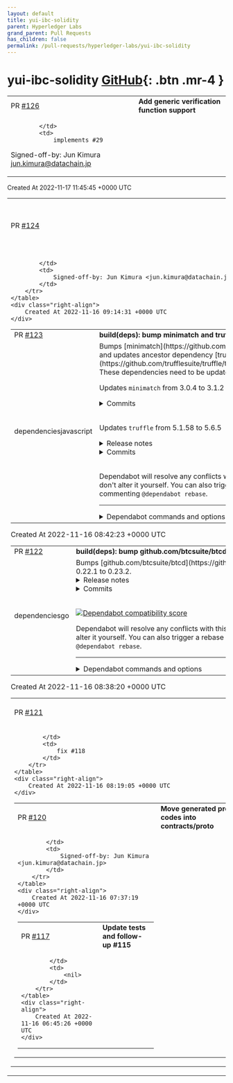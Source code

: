 ```yaml
---
layout: default
title: yui-ibc-solidity
parent: Hyperledger Labs
grand_parent: Pull Requests
has_children: false
permalink: /pull-requests/hyperledger-labs/yui-ibc-solidity
---
```


# yui-ibc-solidity <span class="fs-3 right-align">[GitHub](https://github.com/hyperledger-labs/yui-ibc-solidity){: .btn .mr-4 }</span>


<div>
    <table>
        <tr>
            <td>
                PR <a href="https://github.com/hyperledger-labs/yui-ibc-solidity/pull/126" class=".btn">#126</a>
            </td>
            <td>
                <b>
                    Add generic verification function support
                </b>
            </td>
        </tr>
        <tr>
            <td>
                
            </td>
            <td>
                implements #29

Signed-off-by: Jun Kimura <jun.kimura@datachain.jp>
            </td>
        </tr>
    </table>
    <div class="right-align">
        Created At 2022-11-17 11:45:45 +0000 UTC
    </div>
</div>

<div>
    <table>
        <tr>
            <td>
                PR <a href="https://github.com/hyperledger-labs/yui-ibc-solidity/pull/124" class=".btn">#124</a>
            </td>
            <td>
                <b>
                    Fix missing updates in generated go code
                </b>
            </td>
        </tr>
        <tr>
            <td>
                
            </td>
            <td>
                Signed-off-by: Jun Kimura <jun.kimura@datachain.jp>
            </td>
        </tr>
    </table>
    <div class="right-align">
        Created At 2022-11-16 09:14:31 +0000 UTC
    </div>
</div>

<div>
    <table>
        <tr>
            <td>
                PR <a href="https://github.com/hyperledger-labs/yui-ibc-solidity/pull/123" class=".btn">#123</a>
            </td>
            <td>
                <b>
                    build(deps): bump minimatch and truffle
                </b>
            </td>
        </tr>
        <tr>
            <td>
                <span class="chip">dependencies</span><span class="chip">javascript</span>
            </td>
            <td>
                Bumps [minimatch](https://github.com/isaacs/minimatch) to 3.1.2 and updates ancestor dependency [truffle](https://github.com/trufflesuite/truffle/tree/HEAD/packages/truffle). These dependencies need to be updated together.

Updates `minimatch` from 3.0.4 to 3.1.2
<details>
<summary>Commits</summary>
<ul>
<li><a href="https://github.com/isaacs/minimatch/commit/699c459443a6bd98f5b28197978f76e7f71467ac"><code>699c459</code></a> 3.1.2</li>
<li><a href="https://github.com/isaacs/minimatch/commit/2f2b5ff1bb1b6a01f4404f7e475f0a2cba578ab7"><code>2f2b5ff</code></a> fix: trim pattern</li>
<li><a href="https://github.com/isaacs/minimatch/commit/25d7c0d09c47063c9b0d2ace17ef8e951d90eccc"><code>25d7c0d</code></a> 3.1.1</li>
<li><a href="https://github.com/isaacs/minimatch/commit/55dda291dfb595bd11b4edb19b45dd98eda76de0"><code>55dda29</code></a> fix: treat nocase:true as always having magic</li>
<li><a href="https://github.com/isaacs/minimatch/commit/5e1fb8dd2bb78c0ae22101b9229fac4c76ef039e"><code>5e1fb8d</code></a> 3.1.0</li>
<li><a href="https://github.com/isaacs/minimatch/commit/f8145c54f34075069f4a23cb214d871da4cd4006"><code>f8145c5</code></a> Add 'allowWindowsEscape' option</li>
<li><a href="https://github.com/isaacs/minimatch/commit/570e8b1aef6c9e823a824aa0b9be10db43857cd7"><code>570e8b1</code></a> add publishConfig for v3 publishes</li>
<li><a href="https://github.com/isaacs/minimatch/commit/5b7cd3372be253759fb4d865eb3f38f189a5fcdf"><code>5b7cd33</code></a> 3.0.6</li>
<li><a href="https://github.com/isaacs/minimatch/commit/20b4b562830680867feb75f9c635aca08e5c86ff"><code>20b4b56</code></a> [fix] revert all breaking syntax changes</li>
<li><a href="https://github.com/isaacs/minimatch/commit/2ff038852ec03e85e60e0eb333005c680ac8a543"><code>2ff0388</code></a> document, expose, and test 'partial:true' option</li>
<li>Additional commits viewable in <a href="https://github.com/isaacs/minimatch/compare/v3.0.4...v3.1.2">compare view</a></li>
</ul>
</details>
<br />

Updates `truffle` from 5.1.58 to 5.6.5
<details>
<summary>Release notes</summary>
<p><em>Sourced from <a href="https://github.com/trufflesuite/truffle/releases">truffle's releases</a>.</em></p>
<blockquote>
<h2>v5.6.5 — Slurping noodles in the woods</h2>
<p>If a wild Truffle release runs by unnoticed in the woods 🦌, do its legs make a sound? Er, or I mean if it falls on a tree does it makes sound? 🌳 Or something?</p>
<p>Fall cools things down, turns the leaves brown and red, and makes us a bit quieter and introspective. Just a bit like here in the Truffle camp where we've been directing focus inward, deep into the internals of Truffle to make improvements. It's getting better all the time!</p>
<p>Aside from this mass of improvements, there was a bug fixed with the <code>config</code> command. Some problem with a logger was causing it to crash when fetching a value. &quot;Well&quot;, we thought, &quot;crashing is no fun!&quot;. And because we love fun so much 👻, we fixed it!</p>
<p>One other thing to mention, is that there are some more sourcify networks that got added to the source-fetcher. I suppose this is now a monthly thing for us to grow this list of networks. It is a well-known fact, of course, that &quot;more networks&quot; = &quot;more fun&quot;, and you already know how we feel about fun...👯🏼‍♀️</p>
<p>Welp, as mentioned there are also a bunch of improvements to the internals of Truffle. An unnecessary dependency got removed here and some updates were made to the test suite. Some dead code was removed and a README had some improvements made to it. README improvements are fun, right?</p>
<p>So we hope you add some soy sauce, get a forkful, and slurp it down with some noodles. 🍜 Happy Truffling!</p>
<h2>How to upgrade</h2>
<p>We recommend upgrading to the latest version of Truffle by running:</p>
<pre><code>npm uninstall -g truffle
npm install -g truffle
</code></pre>
<h2>Changelog</h2>
<h3>Enhancement</h3>
<ul>
<li>add some more sourcify networks (<a href="https://github-redirect.dependabot.com/trufflesuite/truffle/pull/5689">#5689</a> by <a href="https://github.com/haltman-at"><code>@​haltman-at</code></a>)</li>
</ul>
<h3>Bug fix</h3>
<ul>
<li>fix Truffle Config's logger (<a href="https://github-redirect.dependabot.com/trufflesuite/truffle/pull/5685">#5685</a> by <a href="https://github.com/cds-amal"><code>@​cds-amal</code></a>)</li>
</ul>
<h3>Internal improvements</h3>
<ul>
<li>remove spinners package from compile-solidity and log in events (<a href="https://github-redirect.dependabot.com/trufflesuite/truffle/pull/5672">#5672</a> by <a href="https://github.com/eggplantzzz"><code>@​eggplantzzz</code></a>)</li>
<li>add <code>.prettierignore</code> (<a href="https://github-redirect.dependabot.com/trufflesuite/truffle/pull/5678">#5678</a> by <a href="https://github.com/sukanyaparashar"><code>@​sukanyaparashar</code></a>)</li>
<li>improve the readme for fetch-and-compile (<a href="https://github-redirect.dependabot.com/trufflesuite/truffle/pull/5660">#5660</a> by <a href="https://github.com/eggplantzzz"><code>@​eggplantzzz</code></a>)</li>
<li>remove ethpm-v1 concerns (<a href="https://github-redirect.dependabot.com/trufflesuite/truffle/pull/5665">#5665</a> by <a href="https://github.com/cds-amal"><code>@​cds-amal</code></a>)</li>
<li>return cleanup callback from sandbox test utility and update tests (<a href="https://github-redirect.dependabot.com/trufflesuite/truffle/pull/5641">#5641</a> by <a href="https://github.com/eggplantzzz"><code>@​eggplantzzz</code></a>)</li>
<li>add two more reminders to PR template (<a href="https://github-redirect.dependabot.com/trufflesuite/truffle/pull/5666">#5666</a> by <a href="https://github.com/haltman-at"><code>@​haltman-at</code></a>)</li>
</ul>
<h3>Dependency updates</h3>
<ul>
<li>bump babel-loader to 9.1.0 (<a href="https://github-redirect.dependabot.com/trufflesuite/truffle/pull/5683">#5683</a> by <a href="https://github.com/haltman-at"><code>@​haltman-at</code></a>)</li>
<li>bump loader-utils to 1.4.1 (<a href="https://github-redirect.dependabot.com/trufflesuite/truffle/pull/5682">#5682</a> by <a href="https://github.com/apps/dependabot"><code>@​dependabot[bot]</code></a>)</li>
<li>bump apollo-server to ^3.11.0 (<a href="https://github-redirect.dependabot.com/trufflesuite/truffle/pull/5669">#5669</a> by <a href="https://github.com/haltman-at"><code>@​haltman-at</code></a>)</li>
</ul>
<!-- raw HTML omitted -->
</blockquote>
<p>... (truncated)</p>
</details>
<details>
<summary>Commits</summary>
<ul>
<li><a href="https://github.com/trufflesuite/truffle/commit/275115e1ce358aad3050a7583c034e5d19d885a1"><code>275115e</code></a> Publish</li>
<li><a href="https://github.com/trufflesuite/truffle/commit/7066f6f65011a8417adfbce66c6bd8ce313adb22"><code>7066f6f</code></a> Merge pull request <a href="https://github.com/trufflesuite/truffle/tree/HEAD/packages/truffle/issues/5665">#5665</a> from trufflesuite/drop/ethpm-v1</li>
<li><a href="https://github.com/trufflesuite/truffle/commit/e36fbbed5a1e1948ad9009f348d8d58a9ae7a91f"><code>e36fbbe</code></a> Merge pull request <a href="https://github.com/trufflesuite/truffle/tree/HEAD/packages/truffle/issues/5641">#5641</a> from trufflesuite/update-sandbox</li>
<li><a href="https://github.com/trufflesuite/truffle/commit/495e923676ca47ff7ff4c32b10c0af89ecadaa3a"><code>495e923</code></a> Publish</li>
<li><a href="https://github.com/trufflesuite/truffle/commit/0a16e1500ce47bc2bcdd3fb40a1ea609e92a6e98"><code>0a16e15</code></a> remove db from dev deps in truffle</li>
<li><a href="https://github.com/trufflesuite/truffle/commit/3a31e15d2137d5564aa91b508c26a385e8964387"><code>3a31e15</code></a> Remove ethpm-v1 concerns</li>
<li><a href="https://github.com/trufflesuite/truffle/commit/4ab767e9c6be7e4a2dd6aef14c2b8aa48c96ca9c"><code>4ab767e</code></a> update call to sandbox method after rebasing</li>
<li><a href="https://github.com/trufflesuite/truffle/commit/c21a610b06bfa96583ee107deb8a50655e45728b"><code>c21a610</code></a> remove console.log</li>
<li><a href="https://github.com/trufflesuite/truffle/commit/48eaffe519e3a343384d2f94e937563583548a04"><code>48eaffe</code></a> correct error in test setup</li>
<li><a href="https://github.com/trufflesuite/truffle/commit/bf7d29a485a393efddc01052d7af519c2569a576"><code>bf7d29a</code></a> correct error in test</li>
<li>Additional commits viewable in <a href="https://github.com/trufflesuite/truffle/commits/truffle@5.6.5/packages/truffle">compare view</a></li>
</ul>
</details>
<br />


Dependabot will resolve any conflicts with this PR as long as you don't alter it yourself. You can also trigger a rebase manually by commenting `@dependabot rebase`.

[//]: # (dependabot-automerge-start)
[//]: # (dependabot-automerge-end)

---

<details>
<summary>Dependabot commands and options</summary>
<br />

You can trigger Dependabot actions by commenting on this PR:
- `@dependabot rebase` will rebase this PR
- `@dependabot recreate` will recreate this PR, overwriting any edits that have been made to it
- `@dependabot merge` will merge this PR after your CI passes on it
- `@dependabot squash and merge` will squash and merge this PR after your CI passes on it
- `@dependabot cancel merge` will cancel a previously requested merge and block automerging
- `@dependabot reopen` will reopen this PR if it is closed
- `@dependabot close` will close this PR and stop Dependabot recreating it. You can achieve the same result by closing it manually
- `@dependabot ignore this major version` will close this PR and stop Dependabot creating any more for this major version (unless you reopen the PR or upgrade to it yourself)
- `@dependabot ignore this minor version` will close this PR and stop Dependabot creating any more for this minor version (unless you reopen the PR or upgrade to it yourself)
- `@dependabot ignore this dependency` will close this PR and stop Dependabot creating any more for this dependency (unless you reopen the PR or upgrade to it yourself)
- `@dependabot use these labels` will set the current labels as the default for future PRs for this repo and language
- `@dependabot use these reviewers` will set the current reviewers as the default for future PRs for this repo and language
- `@dependabot use these assignees` will set the current assignees as the default for future PRs for this repo and language
- `@dependabot use this milestone` will set the current milestone as the default for future PRs for this repo and language

You can disable automated security fix PRs for this repo from the [Security Alerts page](https://github.com/hyperledger-labs/yui-ibc-solidity/network/alerts).

</details>
            </td>
        </tr>
    </table>
    <div class="right-align">
        Created At 2022-11-16 08:42:23 +0000 UTC
    </div>
</div>

<div>
    <table>
        <tr>
            <td>
                PR <a href="https://github.com/hyperledger-labs/yui-ibc-solidity/pull/122" class=".btn">#122</a>
            </td>
            <td>
                <b>
                    build(deps): bump github.com/btcsuite/btcd from 0.22.1 to 0.23.2
                </b>
            </td>
        </tr>
        <tr>
            <td>
                <span class="chip">dependencies</span><span class="chip">go</span>
            </td>
            <td>
                Bumps [github.com/btcsuite/btcd](https://github.com/btcsuite/btcd) from 0.22.1 to 0.23.2.
<details>
<summary>Release notes</summary>
<p><em>Sourced from <a href="https://github.com/btcsuite/btcd/releases">github.com/btcsuite/btcd's releases</a>.</em></p>
<blockquote>
<h2>btcd v0.23.2</h2>
<h2>What's Changed</h2>
<ul>
<li>MuSig2: Catch up to 0.4.0 by <a href="https://github.com/sputn1ck"><code>@​sputn1ck</code></a> in <a href="https://github-redirect.dependabot.com/btcsuite/btcd/pull/1865">btcsuite/btcd#1865</a></li>
<li>Bump btcd version in btcutil package by <a href="https://github.com/darioush"><code>@​darioush</code></a> in <a href="https://github-redirect.dependabot.com/btcsuite/btcd/pull/1866">btcsuite/btcd#1866</a></li>
<li>doc: fix Tor hidden service setup link by <a href="https://github.com/shyba"><code>@​shyba</code></a> in <a href="https://github-redirect.dependabot.com/btcsuite/btcd/pull/1883">btcsuite/btcd#1883</a></li>
<li>build: bump golang base image version to 1.17 by <a href="https://github.com/tochicool"><code>@​tochicool</code></a> in <a href="https://github-redirect.dependabot.com/btcsuite/btcd/pull/1882">btcsuite/btcd#1882</a></li>
<li>wire: remove erroneous witness size check in wire parsing by <a href="https://github.com/Roasbeef"><code>@​Roasbeef</code></a> in <a href="https://github-redirect.dependabot.com/btcsuite/btcd/pull/1896">btcsuite/btcd#1896</a></li>
<li>build: bump version to v0.23.2 by <a href="https://github.com/Roasbeef"><code>@​Roasbeef</code></a> in <a href="https://github-redirect.dependabot.com/btcsuite/btcd/pull/1898">btcsuite/btcd#1898</a></li>
</ul>
<h2>New Contributors</h2>
<ul>
<li><a href="https://github.com/sputn1ck"><code>@​sputn1ck</code></a> made their first contribution in <a href="https://github-redirect.dependabot.com/btcsuite/btcd/pull/1865">btcsuite/btcd#1865</a></li>
<li><a href="https://github.com/darioush"><code>@​darioush</code></a> made their first contribution in <a href="https://github-redirect.dependabot.com/btcsuite/btcd/pull/1866">btcsuite/btcd#1866</a></li>
<li><a href="https://github.com/shyba"><code>@​shyba</code></a> made their first contribution in <a href="https://github-redirect.dependabot.com/btcsuite/btcd/pull/1883">btcsuite/btcd#1883</a></li>
<li><a href="https://github.com/tochicool"><code>@​tochicool</code></a> made their first contribution in <a href="https://github-redirect.dependabot.com/btcsuite/btcd/pull/1882">btcsuite/btcd#1882</a></li>
</ul>
<p><strong>Full Changelog</strong>: <a href="https://github.com/btcsuite/btcd/compare/v0.23.1...v0.23.2">https://github.com/btcsuite/btcd/compare/v0.23.1...v0.23.2</a></p>
<h2>btcd v0.23.1-beta</h2>
<h2>What's Changed</h2>
<ul>
<li>btcjson: Update WalletCreateFundedPsbtOpts.FeeRate type by <a href="https://github.com/gnasr"><code>@​gnasr</code></a> in <a href="https://github-redirect.dependabot.com/btcsuite/btcd/pull/1729">btcsuite/btcd#1729</a></li>
<li>rpcserverhelp: Remove extra period for gettxout--synopsis by <a href="https://github.com/kcalvinalvin"><code>@​kcalvinalvin</code></a> in <a href="https://github-redirect.dependabot.com/btcsuite/btcd/pull/1733">btcsuite/btcd#1733</a></li>
<li>mempool: export isDust for use in other projects by <a href="https://github.com/Crypt-iQ"><code>@​Crypt-iQ</code></a> in <a href="https://github-redirect.dependabot.com/btcsuite/btcd/pull/1739">btcsuite/btcd#1739</a></li>
<li>Switch irc to libera.chat by <a href="https://github.com/jcvernaleo"><code>@​jcvernaleo</code></a> in <a href="https://github-redirect.dependabot.com/btcsuite/btcd/pull/1725">btcsuite/btcd#1725</a></li>
<li>rpcclient: Export symbols needed for custom commands by <a href="https://github.com/JeremyRand"><code>@​JeremyRand</code></a> in <a href="https://github-redirect.dependabot.com/btcsuite/btcd/pull/1457">btcsuite/btcd#1457</a></li>
<li>btcec: check if recovered pk is at point of infinity by <a href="https://github.com/MariusVanDerWijden"><code>@​MariusVanDerWijden</code></a> in <a href="https://github-redirect.dependabot.com/btcsuite/btcd/pull/1750">btcsuite/btcd#1750</a></li>
<li>mempool: introduce GetDustThreshold to export dust limit calculation by <a href="https://github.com/Crypt-iQ"><code>@​Crypt-iQ</code></a> in <a href="https://github-redirect.dependabot.com/btcsuite/btcd/pull/1742">btcsuite/btcd#1742</a></li>
<li>build: bump min Go version to 1.16.8 add Go 1.17.1 by <a href="https://github.com/Roasbeef"><code>@​Roasbeef</code></a> in <a href="https://github-redirect.dependabot.com/btcsuite/btcd/pull/1753">btcsuite/btcd#1753</a></li>
<li>Upgraded the docker version to 1.16 by <a href="https://github.com/naveensrinivasan"><code>@​naveensrinivasan</code></a> in <a href="https://github-redirect.dependabot.com/btcsuite/btcd/pull/1755">btcsuite/btcd#1755</a></li>
<li>peer+server: add new config option to optionally disable stall detection by <a href="https://github.com/Roasbeef"><code>@​Roasbeef</code></a> in <a href="https://github-redirect.dependabot.com/btcsuite/btcd/pull/1752">btcsuite/btcd#1752</a></li>
<li>addrmgr: make KnownAddress methods thread-safe by <a href="https://github.com/chappjc"><code>@​chappjc</code></a> in <a href="https://github-redirect.dependabot.com/btcsuite/btcd/pull/1763">btcsuite/btcd#1763</a></li>
<li>comment improvement by <a href="https://github.com/pyh4"><code>@​pyh4</code></a> in <a href="https://github-redirect.dependabot.com/btcsuite/btcd/pull/1762">btcsuite/btcd#1762</a></li>
<li>Included permissions for GitHub action by <a href="https://github.com/naveensrinivasan"><code>@​naveensrinivasan</code></a> in <a href="https://github-redirect.dependabot.com/btcsuite/btcd/pull/1756">btcsuite/btcd#1756</a></li>
<li>connmgr: Fix stale comment in TestRemovePendingConnection by <a href="https://github.com/sloorush"><code>@​sloorush</code></a> in <a href="https://github-redirect.dependabot.com/btcsuite/btcd/pull/1749">btcsuite/btcd#1749</a></li>
<li>rpcclient: Add retry with backoffs to HTTP POST requests by <a href="https://github.com/3nprob"><code>@​3nprob</code></a> in <a href="https://github-redirect.dependabot.com/btcsuite/btcd/pull/1743">btcsuite/btcd#1743</a></li>
<li>txscript: backport tokenizer from dcrd by <a href="https://github.com/Roasbeef"><code>@​Roasbeef</code></a> in <a href="https://github-redirect.dependabot.com/btcsuite/btcd/pull/1769">btcsuite/btcd#1769</a></li>
<li>go.mod, go.sum: Update goleveldb by <a href="https://github.com/kcalvinalvin"><code>@​kcalvinalvin</code></a> in <a href="https://github-redirect.dependabot.com/btcsuite/btcd/pull/1770">btcsuite/btcd#1770</a></li>
<li>reduce redundant memory allocation - resolves <a href="https://github-redirect.dependabot.com/btcsuite/btcd/issues/1699">btcsuite/btcd#1699</a> by <a href="https://github.com/ziollek"><code>@​ziollek</code></a> in <a href="https://github-redirect.dependabot.com/btcsuite/btcd/pull/1759">btcsuite/btcd#1759</a></li>
<li>rpcclient+rpcserver+integration: GetNetworkHashPS3 must be float64 by <a href="https://github.com/mattbajorek"><code>@​mattbajorek</code></a> in <a href="https://github-redirect.dependabot.com/btcsuite/btcd/pull/1778">btcsuite/btcd#1778</a></li>
<li>multi: move the btcutil repo into btcd as a sub-module by <a href="https://github.com/Roasbeef"><code>@​Roasbeef</code></a> in <a href="https://github-redirect.dependabot.com/btcsuite/btcd/pull/1785">btcsuite/btcd#1785</a></li>
<li>btcutil: update modules to replace to top-level btcd repo by <a href="https://github.com/Roasbeef"><code>@​Roasbeef</code></a> in <a href="https://github-redirect.dependabot.com/btcsuite/btcd/pull/1788">btcsuite/btcd#1788</a></li>
<li>chaincfg+blockchain: abstract/refactor BIP 9 version bits implementation to work w/ BIP 8 block heights  by <a href="https://github.com/Roasbeef"><code>@​Roasbeef</code></a> in <a href="https://github-redirect.dependabot.com/btcsuite/btcd/pull/1700">btcsuite/btcd#1700</a></li>
<li>btcec: create new btcec/v2 module that type aliases into the dcrec module by <a href="https://github.com/Roasbeef"><code>@​Roasbeef</code></a> in <a href="https://github-redirect.dependabot.com/btcsuite/btcd/pull/1773">btcsuite/btcd#1773</a></li>
<li>btcec/v2: create new schnorr package for BIP-340, move existing ecdsa implementation into new ecdsa package by <a href="https://github.com/Roasbeef"><code>@​Roasbeef</code></a> in <a href="https://github-redirect.dependabot.com/btcsuite/btcd/pull/1777">btcsuite/btcd#1777</a></li>
<li>build: update to btcec v2.1.0 by <a href="https://github.com/Roasbeef"><code>@​Roasbeef</code></a> in <a href="https://github-redirect.dependabot.com/btcsuite/btcd/pull/1801">btcsuite/btcd#1801</a></li>
<li>build: retract bogus tags from btcd fork by <a href="https://github.com/Roasbeef"><code>@​Roasbeef</code></a> in <a href="https://github-redirect.dependabot.com/btcsuite/btcd/pull/1805">btcsuite/btcd#1805</a></li>
<li>mempool/estimatefee: Fix negative index bug by <a href="https://github.com/kcalvinalvin"><code>@​kcalvinalvin</code></a> in <a href="https://github-redirect.dependabot.com/btcsuite/btcd/pull/1813">btcsuite/btcd#1813</a></li>
<li>Replace github.com/btcsuite/goleveldb imports with github.com/syndtr/goleveldb by <a href="https://github.com/anupcshan"><code>@​anupcshan</code></a> in <a href="https://github-redirect.dependabot.com/btcsuite/btcd/pull/1780">btcsuite/btcd#1780</a></li>
<li>Remove circular dependency issue between <code>btcec/v2</code> and main package by <a href="https://github.com/guggero"><code>@​guggero</code></a> in <a href="https://github-redirect.dependabot.com/btcsuite/btcd/pull/1823">btcsuite/btcd#1823</a></li>
<li>Fixes coveralls coverage report by <a href="https://github.com/vpereira01"><code>@​vpereira01</code></a> in <a href="https://github-redirect.dependabot.com/btcsuite/btcd/pull/1814">btcsuite/btcd#1814</a></li>
<li>Update LICENSE by <a href="https://github.com/MarnixCroes"><code>@​MarnixCroes</code></a> in <a href="https://github-redirect.dependabot.com/btcsuite/btcd/pull/1809">btcsuite/btcd#1809</a></li>
</ul>
<!-- raw HTML omitted -->
</blockquote>
<p>... (truncated)</p>
</details>
<details>
<summary>Commits</summary>
<ul>
<li><a href="https://github.com/btcsuite/btcd/commit/6b5418d5850f5b9977c9b13725d79c5c81d0c1db"><code>6b5418d</code></a> Merge pull request <a href="https://github-redirect.dependabot.com/btcsuite/btcd/issues/1898">#1898</a> from Roasbeef/v0-23-2-branch</li>
<li><a href="https://github.com/btcsuite/btcd/commit/1a4af39ab02a1a4fb1f2a01e12fafccea82aa442"><code>1a4af39</code></a> build: bump version to v0.23.2</li>
<li><a href="https://github.com/btcsuite/btcd/commit/d0aa7473a6b593c807842888dc9fe781a5984a78"><code>d0aa747</code></a> Merge pull request <a href="https://github-redirect.dependabot.com/btcsuite/btcd/issues/1896">#1896</a> from Roasbeef/witness-wire-hot-fix</li>
<li><a href="https://github.com/btcsuite/btcd/commit/f523d4ccaa5f34a2f761f16a05f5d6e6665b1168"><code>f523d4c</code></a> wire: remove erroneous witness size check in wire parsing</li>
<li><a href="https://github.com/btcsuite/btcd/commit/38ee9a41c8f8aa24a079a28f5e8a86faecffdfe1"><code>38ee9a4</code></a> build: bump golang base image version to 1.17</li>
<li><a href="https://github.com/btcsuite/btcd/commit/ef4a8d310b18953718fc99fc536aa39ecf4d8ab7"><code>ef4a8d3</code></a> doc: fix Tor hidden service setup link</li>
<li><a href="https://github.com/btcsuite/btcd/commit/0f49e1000633b0af6d7bbef97d69671f4c99e37e"><code>0f49e10</code></a> Merge pull request <a href="https://github-redirect.dependabot.com/btcsuite/btcd/issues/1866">#1866</a> from darioush/bump-btcutils-versions</li>
<li><a href="https://github.com/btcsuite/btcd/commit/da4b534ed915023ec44e841469df48c2ebe94b2d"><code>da4b534</code></a> Merge pull request <a href="https://github-redirect.dependabot.com/btcsuite/btcd/issues/1865">#1865</a> from sputn1ck/musig2_0.3.0</li>
<li><a href="https://github.com/btcsuite/btcd/commit/06ce9608aa3bd2de895b5c12e545e9e0f2935c42"><code>06ce960</code></a> btcec/schnorr/musig2: add infinity testvectors</li>
<li><a href="https://github.com/btcsuite/btcd/commit/44eb8c64f8d0f0e3a84400e7f93b9eb16ea08873"><code>44eb8c6</code></a> btcec/schnorr/musig2: Allow infinity nonces</li>
<li>Additional commits viewable in <a href="https://github.com/btcsuite/btcd/compare/v0.22.1...v0.23.2">compare view</a></li>
</ul>
</details>
<br />


[![Dependabot compatibility score](https://dependabot-badges.githubapp.com/badges/compatibility_score?dependency-name=github.com/btcsuite/btcd&package-manager=go_modules&previous-version=0.22.1&new-version=0.23.2)](https://docs.github.com/en/github/managing-security-vulnerabilities/about-dependabot-security-updates#about-compatibility-scores)

Dependabot will resolve any conflicts with this PR as long as you don't alter it yourself. You can also trigger a rebase manually by commenting `@dependabot rebase`.

[//]: # (dependabot-automerge-start)
[//]: # (dependabot-automerge-end)

---

<details>
<summary>Dependabot commands and options</summary>
<br />

You can trigger Dependabot actions by commenting on this PR:
- `@dependabot rebase` will rebase this PR
- `@dependabot recreate` will recreate this PR, overwriting any edits that have been made to it
- `@dependabot merge` will merge this PR after your CI passes on it
- `@dependabot squash and merge` will squash and merge this PR after your CI passes on it
- `@dependabot cancel merge` will cancel a previously requested merge and block automerging
- `@dependabot reopen` will reopen this PR if it is closed
- `@dependabot close` will close this PR and stop Dependabot recreating it. You can achieve the same result by closing it manually
- `@dependabot ignore this major version` will close this PR and stop Dependabot creating any more for this major version (unless you reopen the PR or upgrade to it yourself)
- `@dependabot ignore this minor version` will close this PR and stop Dependabot creating any more for this minor version (unless you reopen the PR or upgrade to it yourself)
- `@dependabot ignore this dependency` will close this PR and stop Dependabot creating any more for this dependency (unless you reopen the PR or upgrade to it yourself)
- `@dependabot use these labels` will set the current labels as the default for future PRs for this repo and language
- `@dependabot use these reviewers` will set the current reviewers as the default for future PRs for this repo and language
- `@dependabot use these assignees` will set the current assignees as the default for future PRs for this repo and language
- `@dependabot use this milestone` will set the current milestone as the default for future PRs for this repo and language

You can disable automated security fix PRs for this repo from the [Security Alerts page](https://github.com/hyperledger-labs/yui-ibc-solidity/network/alerts).

</details>
            </td>
        </tr>
    </table>
    <div class="right-align">
        Created At 2022-11-16 08:38:20 +0000 UTC
    </div>
</div>

<div>
    <table>
        <tr>
            <td>
                PR <a href="https://github.com/hyperledger-labs/yui-ibc-solidity/pull/121" class=".btn">#121</a>
            </td>
            <td>
                <b>
                    Introduce code formatting tool and check it on CI
                </b>
            </td>
        </tr>
        <tr>
            <td>
                
            </td>
            <td>
                fix #118 
            </td>
        </tr>
    </table>
    <div class="right-align">
        Created At 2022-11-16 08:19:05 +0000 UTC
    </div>
</div>

<div>
    <table>
        <tr>
            <td>
                PR <a href="https://github.com/hyperledger-labs/yui-ibc-solidity/pull/120" class=".btn">#120</a>
            </td>
            <td>
                <b>
                    Move generated proto codes into contracts/proto
                </b>
            </td>
        </tr>
        <tr>
            <td>
                
            </td>
            <td>
                Signed-off-by: Jun Kimura <jun.kimura@datachain.jp>
            </td>
        </tr>
    </table>
    <div class="right-align">
        Created At 2022-11-16 07:37:19 +0000 UTC
    </div>
</div>

<div>
    <table>
        <tr>
            <td>
                PR <a href="https://github.com/hyperledger-labs/yui-ibc-solidity/pull/117" class=".btn">#117</a>
            </td>
            <td>
                <b>
                    Update tests and follow-up #115
                </b>
            </td>
        </tr>
        <tr>
            <td>
                
            </td>
            <td>
                <nil>
            </td>
        </tr>
    </table>
    <div class="right-align">
        Created At 2022-11-16 06:45:26 +0000 UTC
    </div>
</div>


